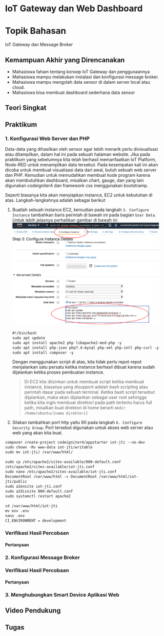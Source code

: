 # IoT Gateway dan Web Dashboard

# Topik Bahasan

IoT Gateway dan Message Broker

## Kemampuan Akhir yang Direncanakan

- Mahasiswa faham tentang konsep IoT Gateway dan penggunaannya
- Mahasiswa mampu melakukan instalasi dan konfigurasi message broker.
- Mahasiswa mampu mengolah data sensor di dalam server local atau cloud.
- Mahasiswa bisa membuat dashboard sederhana data sensor

## Teori Singkat
 

## Praktikum
### 1. Konfigurasi Web Server dan PHP
Data-data yang dihasilkan oleh sensor agar lebih menarik perlu divisualisasi atau ditampilkan, dalam hal ini pada sebuah
halaman website. Jika pada praktikum yang sebelumnya kita telah berhasil memanfaatkan IoT Platform, Node-RED untuk menampilkan
data tersebut. Pada kesempatan kali ini akan dicoba untuk membuat visualisasi data dari awal, butuh sebuah web server dan
PHP. Kemudian untuk memudahkan membuat kode program karena akan membutuhkan dashboard, misalkan chart, gauge, dan yang lain
digunakan codeigniter4 dan framework css menggunakan bootstramp.

Seperti biasanya kita akan menyiapkan instance, EC2 untuk kebutuhan di atas. Langkah-langkahnya adalah sebagai berikut
1. Buatlah sebuah instance EC2, kemudian pada langkah `3. Configure Instance` tambahkan baris perintah di bawah ini pada 
   bagian `User Data`. Untuk lebih jelasnya perhatikan gambar di bawah ini
   ![](images/01.png)
   
   ```shell
   #!/bin/bash
   sudo apt update
   sudo apt install apache2 php libapache2-mod-php -y
   sudo apt install php-json php7.4-mysql php-xml php-intl php-curl -y
   sudo apt install composer -y
   ```
   Dengan menggunakan script di atas, kita tidak perlu repot-repot menjalankan satu persatu ketika instance berhasil dibuat
karena sudah dijalankan ketika proses pembuatan instance.
   > Di EC2 kita diizinkan untuk membuat script ketika membuat instance, biasanya yang disupport adalah bash scripting atau 
   > perintah dasar pada sebuah terminal. Ketika bash script tersebut dijalankan, maka akan dijalankan sebagai user root
   > sehingga ketika kita ingin membuat direktori pada path tertentu harus full path, misalkan buat direktori di home
   > berarti `mkdir /home/ubuntu/[nama direktori]`

2. Silakan tambahkan port http yaitu 80 pada langkah `6. Configure Security Group`. Port tersebut digunakan untuk akses
web server atau web yang akan kita buat.
```shell
composer create-project codeigniter4/appstarter iot-jti --no-dev
sudo chown -Rv www-data iot-jti/writable
sudo mv iot-jti/ /var/www/html/

sudo cp /etc/apache2/sites-available/000-default.conf /etc/apache2/sites-available/iot-jti.conf
sudo nano /etc/apache2/sites-available/iot-jti.conf
DocumentRoot /var/www/html -> DocumentRoot /var/www/html/iot-jti/public
sudo a2ensite iot-jti.conf
sudo a2dissite 000-default.conf
sudo systemctl restart apache2

cd /var/www/html/iot-jti
mv env .env
nano .env
CI_ENVIRONMENT = development
```




### Verifikasi Hasil Percobaan

#### Pertanyaan

### 2. Konfigurasi Message Broker


### Verifikasi Hasil Percobaan

#### Pertanyaan

### 3. Menghubungkan Smart Device Aplikasi Web

## Video Pendukung

## Tugas


